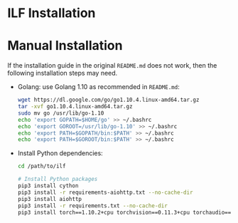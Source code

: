 # ILF Installation


# Manual Installation

If the installation guide in the original `README.md` does not work, then the
following installation steps may need.

- Golang: use Golang 1.10 as recommended in `README.md`:

  ```sh
  wget https://dl.google.com/go/go1.10.4.linux-amd64.tar.gz
  tar -xvf go1.10.4.linux-amd64.tar.gz
  sudo mv go /usr/lib/go-1.10
  echo 'export GOPATH=$HOME/go' >> ~/.bashrc
  echo 'export GOROOT=/usr/lib/go-1.10' >> ~/.bashrc
  echo 'export PATH=$GOPATH/bin:$PATH' >> ~/.bashrc
  echo 'export PATH=$GOROOT/bin:$PATH' >> ~/.bashrc
  ```


- Install Python dependencies:

  ``` sh
  cd /path/to/ilf

  # Install Python packages
  pip3 install cython
  pip3 install -r requirements-aiohttp.txt --no-cache-dir
  pip3 install aiohttp
  pip3 install -r requirements.txt --no-cache-dir
  pip3 install torch==1.10.2+cpu torchvision==0.11.3+cpu torchaudio==0.10.2+cpu -f https://download.pytorch.org/whl/cpu/torch_stable.html
  ```
